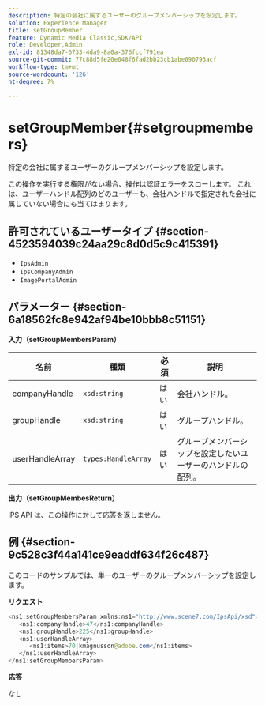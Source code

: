 ```yaml
---
description: 特定の会社に属するユーザーのグループメンバーシップを設定します。
solution: Experience Manager
title: setGroupMember
feature: Dynamic Media Classic,SDK/API
role: Developer,Admin
exl-id: 81348da7-6733-4da9-8a0a-376fccf791ea
source-git-commit: 77c88d5fe20e048f6fad2bb23cb1abe090793acf
workflow-type: tm+mt
source-wordcount: '126'
ht-degree: 7%

---
```


# setGroupMember{#setgroupmembers}

特定の会社に属するユーザーのグループメンバーシップを設定します。

この操作を実行する権限がない場合、操作は認証エラーをスローします。 これは、ユーザーハンドル配列のどのユーザーも、会社ハンドルで指定された会社に属していない場合にも当てはまります。

## 許可されているユーザータイプ {#section-4523594039c24aa29c8d0d5c9c415391}

* `IpsAdmin`
* `IpsCompanyAdmin`
* `ImagePortalAdmin`

## パラメーター {#section-6a18562fc8e942af94be10bbb8c51151}

**入力（setGroupMembersParam）**

| 名前 | 種類 | 必須 | 説明 |
|---|---|---|---|
| companyHandle | `xsd:string` | はい | 会社ハンドル。 |
| groupHandle | `xsd:string` | はい | グループハンドル。 |
| userHandleArray | `types:HandleArray` | はい | グループメンバーシップを設定したいユーザーのハンドルの配列。 |

**出力（setGroupMembesReturn）**

IPS API は、この操作に対して応答を返しません。

## 例 {#section-9c528c3f44a141ce9eaddf634f26c487}

このコードのサンプルでは、単一のユーザーのグループメンバーシップを設定します。

**リクエスト**

```java
<ns1:setGroupMembersParam xmlns:ns1="http://www.scene7.com/IpsApi/xsd">
   <ns1:companyHandle>47</ns1:companyHandle>
   <ns1:groupHandle>225</ns1:groupHandle>
   <ns1:userHandleArray>
      <ns1:items>70|kmagnusson@adobe.com</ns1:items>
   </ns1:userHandleArray>
</ns1:setGroupMembersParam>
```

**応答**

なし
